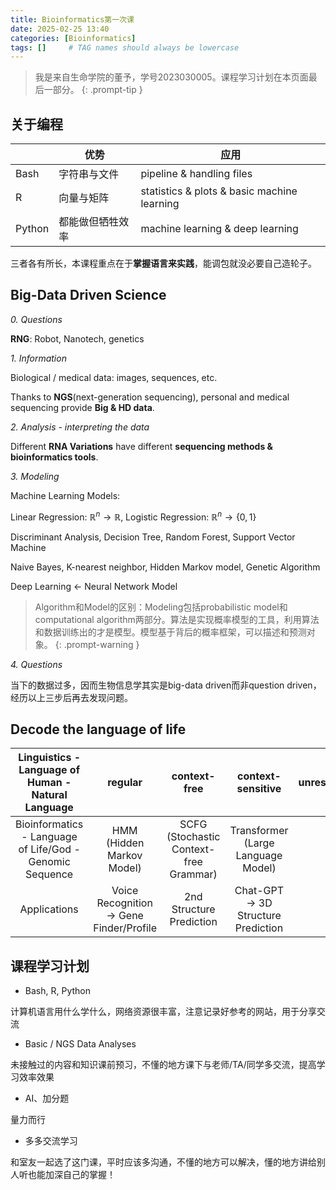 ```yaml
---
title: Bioinformatics第一次课
date: 2025-02-25 13:40
categories: [Bioinformatics]
tags: []     # TAG names should always be lowercase
---
```

> 我是来自生命学院的董予，学号2023030005。课程学习计划在本页面最后一部分。
> {: .prompt-tip }

## 关于编程

|        | 优势             | 应用                                        |
| ------ | ---------------- | ------------------------------------------- |
| Bash   | 字符串与文件     | pipeline & handling files                   |
| R      | 向量与矩阵       | statistics & plots & basic machine learning |
| Python | 都能做但牺牲效率 | machine learning & deep learning            |

三者各有所长，本课程重点在于**掌握语言来实践**，能调包就没必要自己造轮子。

## Big-Data Driven Science

*0. Questions*

**RNG**: Robot, Nanotech, genetics

*1. Information*

Biological / medical data: images, sequences, etc.

Thanks to **NGS**(next-generation sequencing), personal and medical sequencing provide **Big & HD data**.

*2. Analysis - interpreting the data*

Different **RNA Variations** have different **sequencing methods & bioinformatics tools**.

*3. Modeling*

Machine Learning Models:

Linear Regression: $\mathbb{R}^n \to \mathbb{R}$, Logistic Regression: $\mathbb{R}^n \to \{0, 1\}$

Discriminant Analysis, Decision Tree, Random Forest, Support Vector Machine

Naive Bayes, K-nearest neighbor, Hidden Markov model, Genetic Algorithm

Deep Learning <- Neural Network Model

> Algorithm和Model的区别：Modeling包括probabilistic model和computational algorithm两部分。算法是实现概率模型的工具，利用算法和数据训练出的才是模型。模型基于背后的概率框架，可以描述和预测对象。
> {: .prompt-warning }

*4. Questions*

当下的数据过多，因而生物信息学其实是big-data driven而非question driven，经历以上三步后再去发现问题。

## Decode the language of life

|    Linguistics - Language of Human - Natural Language    |                 regular                 |              context-free              |          context-sensitive          | unrestricted |
| :------------------------------------------------------: | :--------------------------------------: | :------------------------------------: | :---------------------------------: | :----------: |
| Bioinformatics - Language of Life/God - Genomic Sequence |        HMM (Hidden Markov Model)        | SCFG (Stochastic Context-free Grammar) | Transformer (Large Language Model) |              |
|                       Applications                       | Voice Recognition → Gene Finder/Profile |        2nd Structure Prediction        | Chat-GPT → 3D Structure Prediction |              |

## 课程学习计划

- Bash, R, Python

计算机语言用什么学什么，网络资源很丰富，注意记录好参考的网站，用于分享交流

- Basic / NGS Data Analyses

未接触过的内容和知识课前预习，不懂的地方课下与老师/TA/同学多交流，提高学习效率效果

- AI、加分题

量力而行

- 多多交流学习

和室友一起选了这门课，平时应该多沟通，不懂的地方可以解决，懂的地方讲给别人听也能加深自己的掌握！